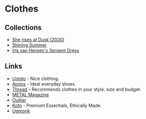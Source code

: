 # Clothes

## Collections

* [She rises at Dusk \(2020\)](https://www.hassidriss.com/aw20-she-rises-at-dusk)
* [Shining Summer](https://metalmagazine.eu/bi/post/editorial/the-shining-manolo-campion)
* [Iris van Herpen's Serpent Dress](https://www.vogue.com/fashion-shows/fall-2011-couture/iris-van-herpen)

## Links

* [Uniqlo](https://www.uniqlo.com/uk/en/home/) - Nice clothing.
* [Atoms](https://atoms.com/) - Ideal everyday shoes.
* [Thread](https://www.thread.com/) - Recommends clothes in your style, size and budget.
* [METAL Magazine](https://metalmagazine.eu/bi)
* [Outlier](https://outlier.nyc/)
* [Kotn](https://kotn.com/) - Premium Essentials, Ethically Made.
* [Ugmonk](https://ugmonk.com/)

